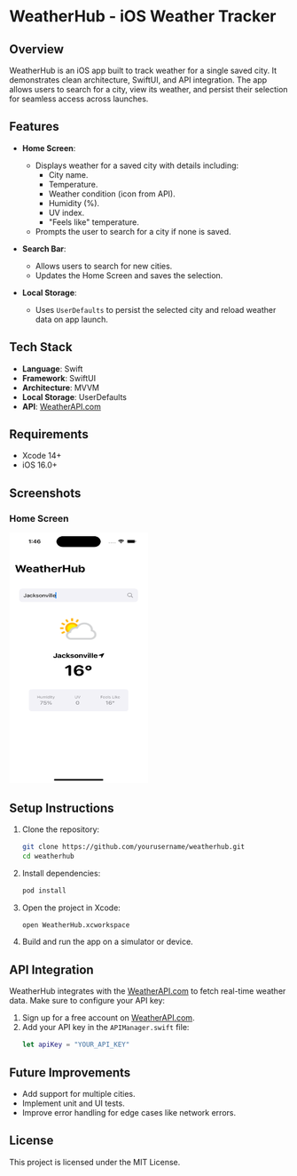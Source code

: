 # WeatherHub - iOS Weather Tracker

## Overview
WeatherHub is an iOS app built to track weather for a single saved city. It demonstrates clean architecture, SwiftUI, and API integration. The app allows users to search for a city, view its weather, and persist their selection for seamless access across launches.

## Features
- **Home Screen**:
  - Displays weather for a saved city with details including:
    - City name.
    - Temperature.
    - Weather condition (icon from API).
    - Humidity (%).
    - UV index.
    - "Feels like" temperature.
  - Prompts the user to search for a city if none is saved.

- **Search Bar**:
  - Allows users to search for new cities.
  - Updates the Home Screen and saves the selection.

- **Local Storage**:
  - Uses `UserDefaults` to persist the selected city and reload weather data on app launch.

## Tech Stack
- **Language**: Swift
- **Framework**: SwiftUI
- **Architecture**: MVVM
- **Local Storage**: UserDefaults
- **API**: [WeatherAPI.com](https://www.weatherapi.com/docs/)

## Requirements
- Xcode 14+
- iOS 16.0+

## Screenshots

<!--### Search Screen (With Saved City)
<img src="screenshots/search-result.png" alt="Search Screen" width="500"/>-->

### Home Screen 
<img src="screenshots/search-result.png" alt="Home Screen (With Saved City)" width="250" height="450"/>

<!--### Home Screen (No City)
<img src="screenshots/na.png" alt="Home Screen (No City)" width="500"/>-->

## Setup Instructions
1. Clone the repository:
   ```bash
   git clone https://github.com/yourusername/weatherhub.git
   cd weatherhub
   ```
2. Install dependencies:
   ```bash
   pod install
   ```
3. Open the project in Xcode:
   ```bash
   open WeatherHub.xcworkspace
   ```
4. Build and run the app on a simulator or device.

## API Integration
WeatherHub integrates with the [WeatherAPI.com](https://www.weatherapi.com/docs/) to fetch real-time weather data. Make sure to configure your API key:
1. Sign up for a free account on [WeatherAPI.com](https://www.weatherapi.com/).
2. Add your API key in the `APIManager.swift` file:
   ```swift
   let apiKey = "YOUR_API_KEY"
   ```

## Future Improvements
- Add support for multiple cities.
- Implement unit and UI tests.
- Improve error handling for edge cases like network errors.

## License
This project is licensed under the MIT License.
